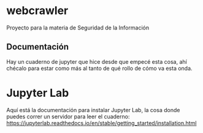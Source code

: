 # webcrawler
Proyecto para la materia de Seguridad de la Información

## Documentación
Hay un cuaderno de jupyter que hice desde que empecé esta cosa, ahí chécalo para estar como más al tanto de qué rollo de cómo va esta onda.

# Jupyter Lab
Aquí está la documentación para instalar Jupyter Lab, la cosa donde puedes correr un servidor para leer el cuaderno: https://jupyterlab.readthedocs.io/en/stable/getting_started/installation.html
